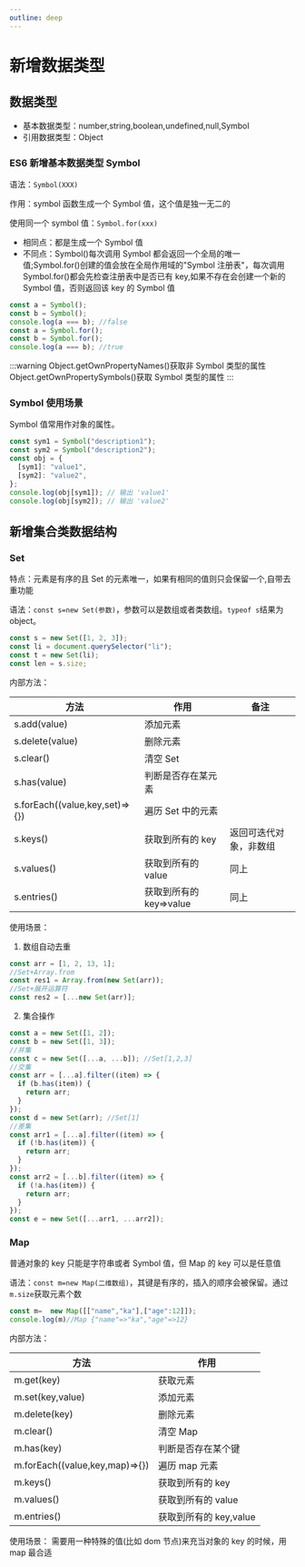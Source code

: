 ```yaml
---
outline: deep
---
```


# 新增数据类型

## 数据类型

- 基本数据类型：number,string,boolean,undefined,null,Symbol
- 引用数据类型：Object

### ES6 新增基本数据类型 Symbol

语法：`Symbol(XXX)`

作用：symbol 函数生成一个 Symbol 值，这个值是独一无二的

使用同一个 symbol 值：`Symbol.for(xxx)`

- 相同点：都是生成一个 Symbol 值
- 不同点：Symbol()每次调用 Symbol 都会返回一个全局的唯一值;Symbol.for()创建的值会放在全局作用域的"Symbol 注册表"，每次调用 Symbol.for()都会先检查注册表中是否已有 key,如果不存在会创建一个新的 Symbol 值，否则返回该 key 的 Symbol 值

```js
const a = Symbol();
const b = Symbol();
console.log(a === b); //false
const a = Symbol.for();
const b = Symbol.for();
console.log(a === b); //true
```

:::warning
Object.getOwnPropertyNames()获取非 Symbol 类型的属性<br/>
Object.getOwnPropertySymbols()获取 Symbol 类型的属性
:::

### Symbol 使用场景

Symbol 值常用作对象的属性。

```js
const sym1 = Symbol("description1");
const sym2 = Symbol("description2");
const obj = {
  [sym1]: "value1",
  [sym2]: "value2",
};
console.log(obj[sym1]); // 输出 'value1'
console.log(obj[sym2]); // 输出 'value2'
```

## 新增集合类数据结构

### Set

特点：元素是有序的且 Set 的元素唯一，如果有相同的值则只会保留一个,自带去重功能

语法：`const s=new Set(参数)`，参数可以是数组或者类数组。`typeof s`结果为 object。

```js
const s = new Set([1, 2, 3]);
const li = document.querySelector("li");
const t = new Set(li);
const len = s.size;
```

内部方法：

| 方法                           | 作用                    | 备注                   |
| ------------------------------ | ----------------------- | ---------------------- |
| s.add(value)                   | 添加元素                |
| s.delete(value)                | 删除元素                |
| s.clear()                      | 清空 Set                |
| s.has(value)                   | 判断是否存在某元素      |
| s.forEach((value,key,set)=>{}) | 遍历 Set 中的元素       |
| s.keys()                       | 获取到所有的 key        | 返回可迭代对象，非数组 |
| s.values()                     | 获取到所有的 value      | 同上                   |
| s.entries()                    | 获取到所有的 key=>value | 同上                   |

使用场景：

1. 数组自动去重

```js
const arr = [1, 2, 13, 1];
//Set+Array.from
const res1 = Array.from(new Set(arr));
//Set+展开运算符
const res2 = [...new Set(arr)];
```

2. 集合操作

```js
const a = new Set([1, 2]);
const b = new Set([1, 3]);
//并集
const c = new Set([...a, ...b]); //Set[1,2,3]
//交集
const arr = [...a].filter((item) => {
  if (b.has(item)) {
    return arr;
  }
});
const d = new Set(arr); //Set[1]
//差集
const arr1 = [...a].filter((item) => {
  if (!b.has(item)) {
    return arr;
  }
});
const arr2 = [...b].filter((item) => {
  if (!a.has(item)) {
    return arr;
  }
});
const e = new Set([...arr1, ...arr2]);
```

### Map

普通对象的 key 只能是字符串或者 Symbol 值，但 Map 的 key 可以是任意值

语法：`const m=new Map(二维数组)`，其键是有序的，插入的顺序会被保留。通过`m.size`获取元素个数

```js
const m=  new Map([["name","ka"],["age":12]]);
console.log(m)//Map {"name"=>"ka","age"=>12}
```

内部方法：

| 方法                           | 作用                   |
| ------------------------------ | ---------------------- |
| m.get(key)                     | 获取元素               |
| m.set(key,value)               | 添加元素               |
| m.delete(key)                  | 删除元素               |
| m.clear()                      | 清空 Map               |
| m.has(key)                     | 判断是否存在某个键     |
| m.forEach((value,key,map)=>{}) | 遍历 map 元素          |
| m.keys()                       | 获取到所有的 key       |
| m.values()                     | 获取到所有的 value     |
| m.entries()                    | 获取到所有的 key,value |

使用场景：
需要用一种特殊的值(比如 dom 节点)来充当对象的 key 的时候，用 map 最合适
